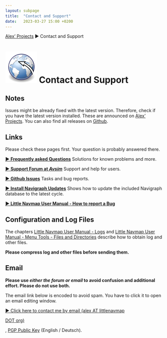 ```yaml
---
layout: subpage
title:  "Contact and Support"
date:   2023-03-27 15:00 +0200
---
```


[Alex’ Projects](index.html) ► Contact and Support

# ![Little Navmap](assets/images/navroute.png) Contact and Support

## Notes

Issues might be already fixed with the latest version. Therefore, check if you have the latest version installed. These are announced on [Alex’ Projects](index.html).
You can also find all releases on [Github](https://github.com/albar965/littlenavmap/releases).

## Links

Please check these pages first. Your question is probably answered there.

[**► Frequently asked Questions**](littlenavmap-faq.html) Solutions for known problems and more.

[**► Support Forum at _Avsim_**](https://www.avsim.com/forum/780-little-navmap-little-navconnect-little-logbook-support-forum) Support and help for users.

[**► Github Issues**](https://github.com/albar965/littlenavmap/issues) Tasks and bug reports.

[**► Install Navigraph Updates**](littlenavmap_navigraph.html) Shows how to update the included Navigraph database to the latest cycle.

[**► Little Navmap User Manual - How to report a Bug**](https://www.littlenavmap.org/manuals/littlenavmap/release/latest/en/APPENDIX.html#how-to-report-a-bug)

## Configuration and Log Files

The chapters [Little Navmap User Manual - Logs](https://www.littlenavmap.org/manuals/littlenavmap/release/latest/en/FILES.html#logs) and
[Little Navmap User Manual - Menu Tools - Files and Directories](https://www.littlenavmap.org/manuals/littlenavmap/release/latest/en/MENUS.html#files-and-directories) describe how to obtain log and other files.

**Please compress log and other files before sending them.**

## Email

**Please use _either the forum or email_ to avoid confusion and additional effort. Please do not use both.**

The email link below is encoded to avoid spam. You have to click it to open an email editing window.

<a href="&#109;&#97;&#105;&#108;&#116;&#111;&#58;&#97;&#108;&#101;&#120;&#32;&#65;&#84;&#32;&#108;&#105;&#116;&#116;&#108;&#101;&#110;&#97;&#118;&#109;&#97;&#112;&#32;&#68;&#79;&#84;&#32;&#111;&#114;&#103;" rel="nofollow"
   onmouseenter="this.href='mailto:' +  'alex' + '@' + 'little' + 'nav' + 'map' + '.' + 'org'"
   onmouseleave="this.href='&#109;&#97;&#105;&#108;&#116;&#111;&#58;&#97;&#108;&#101;&#120;&#32;&#65;&#84;&#32;&#108;&#105;&#116;&#116;&#108;&#101;&#110;&#97;&#118;&#109;&#97;&#112;&#32;&#68;&#79;&#84;&#32;&#111;&#114;&#103;'">
   <span class="bold">► Click here to contact me by email (&#97;lex<!-- mimi@momomo.tv -->
   AT<!-- a@example.org -->  littlenavmap
   <!-- @lnm -->  DOT<!-- @lnm.com -->  or&#103;)</span>
</a>,
<a rel="pgpkey" href="alex@littlenavmap.org.pubkey.asc">PGP Public Key</a> (English / Deutsch).

